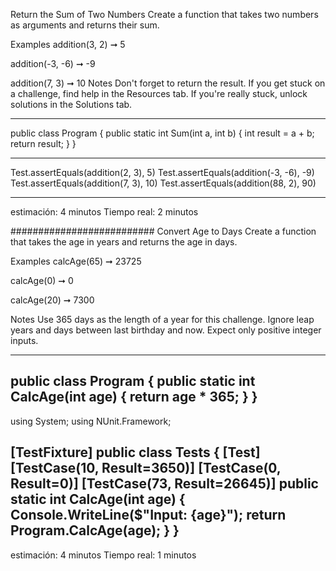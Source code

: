 
Return the Sum of Two Numbers
Create a function that takes two numbers as arguments and returns their sum.

Examples
addition(3, 2) ➞ 5

addition(-3, -6) ➞ -9

addition(7, 3) ➞ 10
Notes
Don't forget to return the result.
If you get stuck on a challenge, find help in the Resources tab.
If you're really stuck, unlock solutions in the Solutions tab.

--------------------

public class Program
{
    public static int Sum(int a, int b)
    {
        int result = a + b;
        return result;
    }
}

-----------------------------

Test.assertEquals(addition(2, 3), 5)
Test.assertEquals(addition(-3, -6), -9)
Test.assertEquals(addition(7, 3), 10)
Test.assertEquals(addition(88, 2), 90)

---------------------
estimación: 4 minutos
Tiempo real: 2 minutos

##########################
Convert Age to Days
Create a function that takes the age in years and returns the age in days.

Examples
calcAge(65) ➞ 23725

calcAge(0) ➞ 0

calcAge(20) ➞ 7300

Notes
Use 365 days as the length of a year for this challenge.
Ignore leap years and days between last birthday and now.
Expect only positive integer inputs.


-----------------
public class Program 
{
    public static int CalcAge(int age) 
    {
			return age * 365;
    }
}
-------------------------
using System;
using NUnit.Framework;

[TestFixture]
public class Tests {
	[Test]
	[TestCase(10, Result=3650)]
	[TestCase(0, Result=0)]
	[TestCase(73, Result=26645)]
	public static int CalcAge(int age)
	{
		Console.WriteLine($"Input: {age}");
		return Program.CalcAge(age);
	}
}
------------------------------

estimación: 4 minutos 
Tiempo real: 1 minutos


